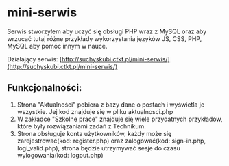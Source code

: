 # mini-serwis
Serwis stworzyłem aby uczyć się obsługi PHP wraz z MySQL oraz aby wrzucać tutaj różne przykłady wykorzystania języków JS, CSS, PHP, MySQL aby pomóc innym w nauce.

Działający serwis: [http://suchyskubi.ctkt.pl/mini-serwis/](http://suchyskubi.ctkt.pl/mini-serwis/)

## Funkcjonalności:
1. Strona "Aktualności" pobiera z bazy dane o postach i wyświetla je wszystkie. Jej kod znajduje się w pliku aktualnosci.php
2. W zakładce "Szkolne prace" znajduje się wiele przydatnych przykładów, które były rozwiązaniami zadań z Technikum.
3. Strona obsługuje konta użytkowników, każdy może się zarejestrować(kod: register.php) oraz zalogować(kod: sign-in.php, logi_valid.php), strona będzie utrzymywać sesje do czasu wylogowania(kod: logout.php)
